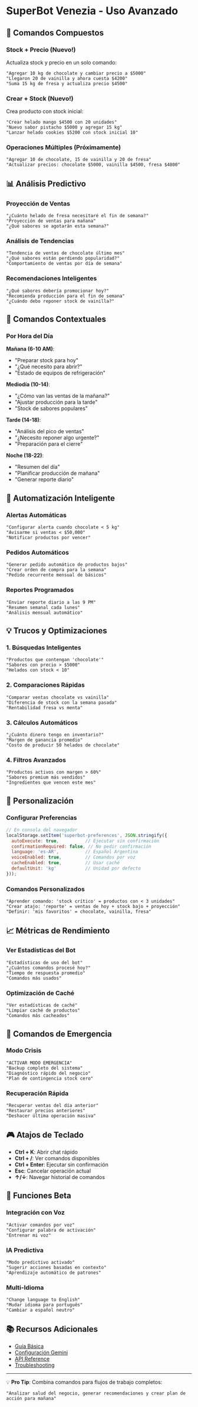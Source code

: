 # SuperBot Venezia - Uso Avanzado

## 🚀 Comandos Compuestos

### Stock + Precio (Nuevo!)
Actualiza stock y precio en un solo comando:
```
"Agregar 10 kg de chocolate y cambiar precio a $5000"
"Llegaron 20 de vainilla y ahora cuesta $4200"
"Suma 15 kg de fresa y actualiza precio $4500"
```

### Crear + Stock (Nuevo!)
Crea producto con stock inicial:
```
"Crear helado mango $4500 con 20 unidades"
"Nuevo sabor pistacho $5000 y agregar 15 kg"
"Lanzar helado cookies $5200 con stock inicial 10"
```

### Operaciones Múltiples (Próximamente)
```
"Agregar 10 de chocolate, 15 de vainilla y 20 de fresa"
"Actualizar precios: chocolate $5000, vainilla $4500, fresa $4800"
```

## 📊 Análisis Predictivo

### Proyección de Ventas
```
"¿Cuánto helado de fresa necesitaré el fin de semana?"
"Proyección de ventas para mañana"
"¿Qué sabores se agotarán esta semana?"
```

### Análisis de Tendencias
```
"Tendencia de ventas de chocolate último mes"
"¿Qué sabores están perdiendo popularidad?"
"Comportamiento de ventas por día de semana"
```

### Recomendaciones Inteligentes
```
"¿Qué sabores debería promocionar hoy?"
"Recomienda producción para el fin de semana"
"¿Cuándo debo reponer stock de vainilla?"
```

## 🎯 Comandos Contextuales

### Por Hora del Día

**Mañana (6-10 AM)**:
- "Preparar stock para hoy"
- "¿Qué necesito para abrir?"
- "Estado de equipos de refrigeración"

**Mediodía (10-14)**:
- "¿Cómo van las ventas de la mañana?"
- "Ajustar producción para la tarde"
- "Stock de sabores populares"

**Tarde (14-18)**:
- "Análisis del pico de ventas"
- "¿Necesito reponer algo urgente?"
- "Preparación para el cierre"

**Noche (18-22)**:
- "Resumen del día"
- "Planificar producción de mañana"
- "Generar reporte diario"

## 🤖 Automatización Inteligente

### Alertas Automáticas
```
"Configurar alerta cuando chocolate < 5 kg"
"Avisarme si ventas < $50,000"
"Notificar productos por vencer"
```

### Pedidos Automáticos
```
"Generar pedido automático de productos bajos"
"Crear orden de compra para la semana"
"Pedido recurrente mensual de básicos"
```

### Reportes Programados
```
"Enviar reporte diario a las 9 PM"
"Resumen semanal cada lunes"
"Análisis mensual automático"
```

## 💡 Trucos y Optimizaciones

### 1. Búsquedas Inteligentes
```
"Productos que contengan 'chocolate'"
"Sabores con precio > $5000"
"Helados con stock < 10"
```

### 2. Comparaciones Rápidas
```
"Comparar ventas chocolate vs vainilla"
"Diferencia de stock con la semana pasada"
"Rentabilidad fresa vs menta"
```

### 3. Cálculos Automáticos
```
"¿Cuánto dinero tengo en inventario?"
"Margen de ganancia promedio"
"Costo de producir 50 helados de chocolate"
```

### 4. Filtros Avanzados
```
"Productos activos con margen > 60%"
"Sabores premium más vendidos"
"Ingredientes que vencen este mes"
```

## 🔧 Personalización

### Configurar Preferencias
```javascript
// En consola del navegador
localStorage.setItem('superbot-preferences', JSON.stringify({
  autoExecute: true,          // Ejecutar sin confirmación
  confirmationRequired: false, // No pedir confirmación
  language: 'es-AR',          // Español Argentina
  voiceEnabled: true,         // Comandos por voz
  cacheEnabled: true,         // Usar caché
  defaultUnit: 'kg'           // Unidad por defecto
}));
```

### Comandos Personalizados
```
"Aprender comando: 'stock crítico' = productos con < 3 unidades"
"Crear atajo: 'reporte' = ventas de hoy + stock bajo + proyección"
"Definir: 'mis favoritos' = chocolate, vainilla, fresa"
```

## 📈 Métricas de Rendimiento

### Ver Estadísticas del Bot
```
"Estadísticas de uso del bot"
"¿Cuántos comandos procesé hoy?"
"Tiempo de respuesta promedio"
"Comandos más usados"
```

### Optimización de Caché
```
"Ver estadísticas de caché"
"Limpiar caché de productos"
"Comandos más cacheados"
```

## 🚨 Comandos de Emergencia

### Modo Crisis
```
"ACTIVAR MODO EMERGENCIA"
"Backup completo del sistema"
"Diagnóstico rápido del negocio"
"Plan de contingencia stock cero"
```

### Recuperación Rápida
```
"Recuperar ventas del día anterior"
"Restaurar precios anteriores"
"Deshacer última operación masiva"
```

## 🎮 Atajos de Teclado

- **Ctrl + K**: Abrir chat rápido
- **Ctrl + /**: Ver comandos disponibles
- **Ctrl + Enter**: Ejecutar sin confirmación
- **Esc**: Cancelar operación actual
- **↑/↓**: Navegar historial de comandos

## 🌟 Funciones Beta

### Integración con Voz
```
"Activar comandos por voz"
"Configurar palabra de activación"
"Entrenar mi voz"
```

### IA Predictiva
```
"Modo predictivo activado"
"Sugerir acciones basadas en contexto"
"Aprendizaje automático de patrones"
```

### Multi-Idioma
```
"Change language to English"
"Mudar idioma para português"
"Cambiar a español neutro"
```

## 📚 Recursos Adicionales

- [Guía Básica](./SUPERBOT.md)
- [Configuración Gemini](./GEMINI_SETUP.md)
- [API Reference](./API_REFERENCE.md)
- [Troubleshooting](./TROUBLESHOOTING.md)

---

💡 **Pro Tip**: Combina comandos para flujos de trabajo completos:
```
"Analizar salud del negocio, generar recomendaciones y crear plan de acción para mañana"
```